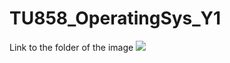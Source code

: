 # TU858_OperatingSys_Y1
Link to the folder of the image ![ ](https://github.com/anrheia/TU858_OperatingSys_Y1/tree/main/Pictures_folder) 
